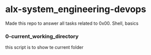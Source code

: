 # alx-system_engineering-devops
Made this repo to answer all tasks related to 0x00. Shell, basics


### 0-current_working_directory
this script is to show te current folder 
